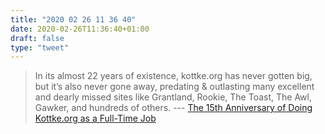 ```yaml
---
title: "2020 02 26 11 36 40"
date: 2020-02-26T11:36:40+01:00
draft: false
type: "tweet"
---
```

> In its almost 22 years of existence, kottke.org has never gotten big, but it’s also never gone away, predating & outlasting many excellent and dearly missed sites like Grantland, Rookie, The Toast, The Awl, Gawker, and hundreds of others. --- [The 15th Anniversary of Doing Kottke.org as a Full-Time Job](https://kottke.org/20/02/the-15th-anniversary-of-doing-kottkeorg-as-a-full-time-job)
